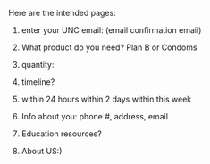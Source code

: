 Here are the intended pages:

1. enter your UNC email: (email confirmation email)

2. What product do you need?
Plan B or Condoms

3. quantity:

4. timeline?

5. within 24 hours
within 2 days
within this week

6. Info about you:
phone #, address, email

7. Education resources?

8. About US:)


